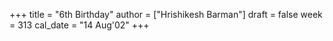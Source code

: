 +++
title = "6th Birthday"
author = ["Hrishikesh Barman"]
draft = false
week = 313
cal_date = "14 Aug'02"
+++
